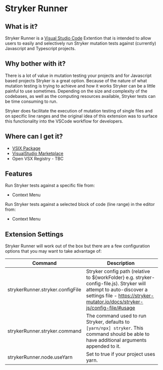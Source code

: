 # Stryker Runner

## What is it?

Stryker Runner is a [Visual Studio Code](https://code.visualstudio.com) Extention that is intended to allow users to easily and selectively run Stryker mutation tests against (currently) Javascript and Typescript projects.

## Why bother with it?

There is a lot of value in mutation testing your projects and for Javascript based projects Stryker is a great option. Because of the nature of what mutation testing is trying to achieve and how it works Stryker can be a little painful to use sometimes. Depending on the size and complexity of the codebases, as well as the computing resources available, Stryker tests can be time consuming to run.

Stryker does facilitate the execution of mutation testing of single files and on specific line ranges and the original idea of this extension was to surface this functionality into the VSCode workflow for developers.

## Where can I get it?

- [VSIX Package](https://github.com/slcp/stryker-runner/releases)
- [VisualStudio Marketplace](https://marketplace.visualstudio.com/items?itemName=pixabelle.stryker-runner)
- Open VSX Registry - TBC

## Features

Run Stryker tests against a specific file from:

- Context Menu

Run Stryker tests against a selected block of code (line range) in the editor from:

- Context Menu

## Extension Settings

Stryker Runner will work out of the box but there are a few configuration options that you may want to take advantage of:

| Command                          | Description                                                                                                                                                                                        |
| -------------------------------- | -------------------------------------------------------------------------------------------------------------------------------------------------------------------------------------------------- |
| strykerRunner.stryker.configFile | Stryker config path (relative to ${workFolder} e.g. stryker-config-file.js). Stryker will attempt to auto-discover a settings file - https://stryker-mutator.io/docs/stryker-js/config-file/#usage |
| strykerRunner.stryker.command    | The command used to run Stryker, defaults to `[yarn/npx] stryker`. This command should be able to have additional arguments appended to it.                                                        |
| strykerRunner.node.useYarn       | Set to true if your project uses yarn.                                                                                                                                                             |
